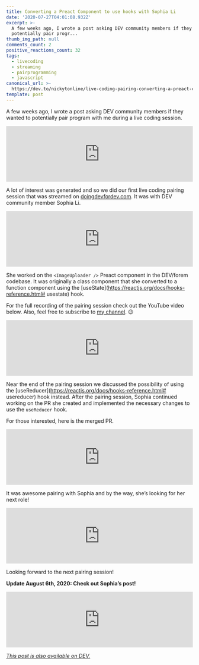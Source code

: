 ```yaml
---
title: Converting a Preact Component to use hooks with Sophia Li
date: '2020-07-27T04:01:08.932Z'
excerpt: >-
  A few weeks ago, I wrote a post asking DEV community members if they wanted to
  potentially pair progr...
thumb_img_path: null
comments_count: 2
positive_reactions_count: 32
tags:
  - livecoding
  - streaming
  - pairprogramming
  - javascript
canonical_url: >-
  https://dev.to/nickytonline/live-coding-pairing-converting-a-preact-component-to-use-hooks-75e
template: post
---
```

A few weeks ago, I wrote a post asking DEV community members if they wanted to potentially pair program with me during a live coding session.


<iframe class="liquidTag" src="https://dev.to/embed/link?args=https%3A%2F%2Fdev.to%2Fdevteam%2Flet-s-pair-during-a-live-coding-session-8he" style="border: 0; width: 100%;"></iframe>


A lot of interest was generated and so we did our first live coding pairing session that was streamed on [doingdevfordev.com](https://doingdevfordev.com). It was with DEV community member Sophia Li.


<iframe class="liquidTag" src="https://dev.to/embed/user?args=sophia_wyl" style="border: 0; width: 100%;"></iframe>


She worked on the 
`<ImageUploader />`
 Preact component in the DEV/forem codebase. It was originally a class component that she converted to a function component using the [useState](https://reactjs.org/docs/hooks-reference.html# usestate) hook.

For the full recording of the pairing session check out the YouTube video below. Also, feel free to subscribe to [my channel](https://m.youtube.com/channel/UCBLlEq0co24VFJIMEHNcPOQ). 😉


<iframe class="liquidTag" src="https://dev.to/embed/youtube?args=gy2LyxQtlSQ" style="border: 0; width: 100%;"></iframe>


Near the end of the pairing session we discussed the possibility of using the [useReducer](https://reactjs.org/docs/hooks-reference.html# usereducer) hook instead. After the pairing session, Sophia continued working on the PR she created and implemented the necessary changes to use the 
`useReducer`
 hook.

For those interested, here is the merged PR.


<iframe class="liquidTag" src="https://dev.to/embed/github?args=https%3A%2F%2Fgithub.com%2Fforem%2Fforem%2Fpull%2F9369" style="border: 0; width: 100%;"></iframe>


It was awesome pairing with Sophia and by the way, she’s looking for her next role!


<iframe class="liquidTag" src="https://dev.to/embed/twitter?args=1273775174718943232" style="border: 0; width: 100%;"></iframe>


Looking forward to the next pairing session!

**Update August 6th, 2020: Check out Sophia’s post!**


<iframe class="liquidTag" src="https://dev.to/embed/link?args=https%3A%2F%2Fdev.to%2Fsophia_wyl%2Flearnings-from-1st-live-pairing-session-1st-pull-request-to-forem-2lh0" style="border: 0; width: 100%;"></iframe>


*[This post is also available on DEV.](https://dev.to/nickytonline/live-coding-pairing-converting-a-preact-component-to-use-hooks-75e)*


<script>
const parent = document.getElementsByTagName('head')[0];
const script = document.createElement('script');
script.type = 'text/javascript';
script.src = 'https://cdnjs.cloudflare.com/ajax/libs/iframe-resizer/4.1.1/iframeResizer.min.js';
script.charset = 'utf-8';
script.onload = function() {
    window.iFrameResize({}, '.liquidTag');
};
parent.appendChild(script);
</script>    

